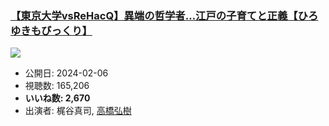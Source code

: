 ### [【東京大学vsReHacQ】異端の哲学者…江戸の子育てと正義【ひろゆきもびっくり】](https://www.youtube.com/watch?v=i2YSiBe7Z6M)
[![](https://img.youtube.com/vi/i2YSiBe7Z6M/sddefault.jpg)](https://www.youtube.com/watch?v=i2YSiBe7Z6M)
-   公開日: 2024-02-06
-   視聴数: 165,206
-   **いいね数: 2,670**
-   出演者: 梶谷真司, [高橋弘樹](/rehacq_fan/people/高橋弘樹 "wikilink")
